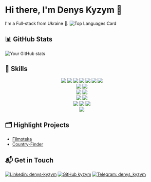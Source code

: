 # Hi there, I'm Denys Kyzym 👋 


I'm a Full-stack from Ukraine 🚀. 
![Top Languages Card](https://github-readme-stats.vercel.app/api/top-langs/?username=kyzym&layout=compact)





## 📊 GitHub Stats

![Your GitHub stats](https://github-readme-stats.vercel.app/api?username=kyzym&show_icons=true&theme=tokyonight) 




## 💼 Skills

<div align="center">
    <img src="https://img.shields.io/badge/JavaScript-F7DF1E?style=for-the-badge&logo=javascript&logoColor=black">
   <img src="https://img.shields.io/badge/TypeScript-3178C6?style=for-the-badge&logo=typescript&logoColor=white">
    <img src="https://img.shields.io/badge/HTML-E34F26?style=for-the-badge&logo=html5&logoColor=white">
    <img src="https://img.shields.io/badge/CSS-1572B6?style=for-the-badge&logo=css3&logoColor=white">
  <img src="https://img.shields.io/badge/SASS-CC6699?style=for-the-badge&logo=sass&logoColor=white">
    <img src="https://img.shields.io/badge/React-61DAFB?style=for-the-badge&logo=react&logoColor=black">
  <img src="https://img.shields.io/badge/Redux-764ABC?style=for-the-badge&logo=redux&logoColor=white">

</div>
<div align="center">
<!--     <img src="https://img.shields.io/badge/TypeScript-3178C6?style=for-the-badge&logo=typescript&logoColor=white">
    <img src="https://img.shields.io/badge/HTML-E34F26?style=for-the-badge&logo=html5&logoColor=white">
    <img src="https://img.shields.io/badge/CSS-1572B6?style=for-the-badge&logo=css3&logoColor=white"> -->
</div>
<div align="center">
    
    
</div>
<div align="center">
    <img src="https://img.shields.io/badge/Webpack-8DD6F9?style=for-the-badge&logo=webpack&logoColor=black">
    <img src="https://img.shields.io/badge/Vite-646cff?style=for-the-badge&logo=vite&logoColor=white">
</div>
<div align="center">
    <img src="https://img.shields.io/badge/Git-F05032?style=for-the-badge&logo=git&logoColor=white">
    <img src="https://img.shields.io/badge/Markdown-000000?style=for-the-badge&logo=markdown&logoColor=white">
</div>
<div align="center">
    <img src="https://img.shields.io/badge/Express-000000?style=for-the-badge&logo=express&logoColor=white">
    <img src="https://img.shields.io/badge/MongoDB-47A248?style=for-the-badge&logo=mongodb&logoColor=white">
</div>
<div align="center">
    <img src="https://img.shields.io/badge/Node.js-339933?style=for-the-badge&logo=node.js&logoColor=white">
    <img src="https://img.shields.io/badge/Docker-2496ED?style=for-the-badge&logo=docker&logoColor=white">
    <img src="https://img.shields.io/badge/Firebase-FFCA28?style=for-the-badge&logo=firebase&logoColor=black">
</div>
<div align="center">
    <img src="https://img.shields.io/badge/React_Native-61DBFB?style=for-the-badge&logo=react&logoColor=black">
</div>




## 🗂️ Highlight Projects

- [Filmoteka](https://kyzym.github.io/this-team/)
- [Country-Finder](https://kyzym.github.io/country-finder/)

## 📬 Get in Touch

[![Linkedin: denys-kyzym](https://img.shields.io/badge/-Denys%20Kyzym-blue?style=flat-square&logo=Linkedin&logoColor=white&link=https://www.linkedin.com/in/denys-kyzym/)](https://www.linkedin.com/in/denys-kyzym/)
[![GitHub kyzym](https://img.shields.io/github/followers/kyzym?label=follow&style=social)](https://github.com/kyzym)
[![Telegram: denys_kyzym](https://img.shields.io/badge/-Denys%20Kyzym-blue?style=flat-square&logo=Telegram&logoColor=white&link=https://t.me/denys_kyzym/)](https://t.me/denys_kyzym/)






